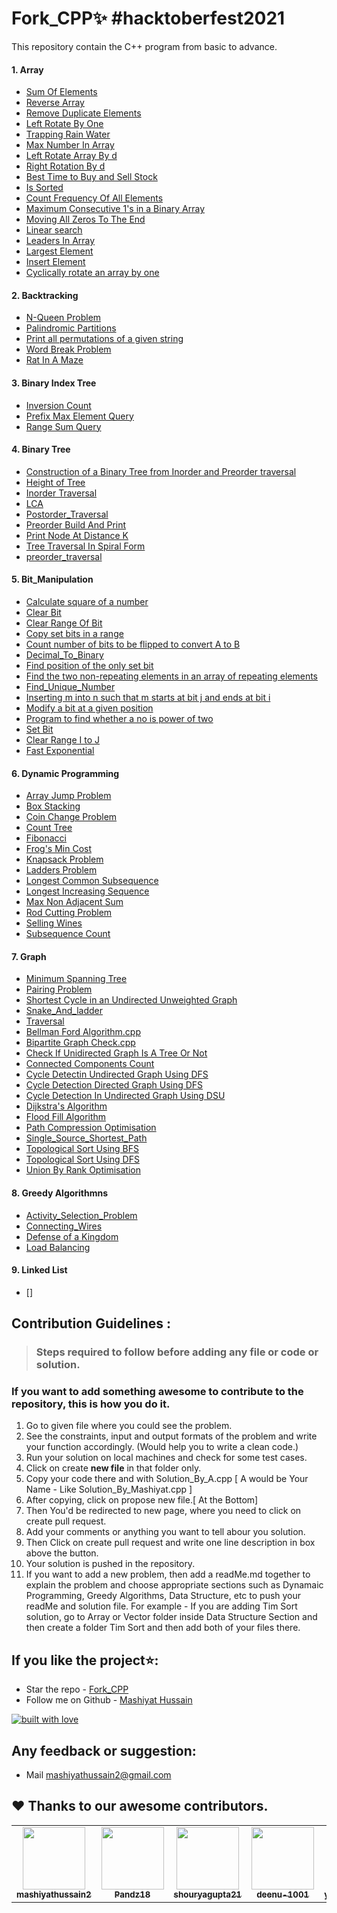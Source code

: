 # Fork_CPP✨    #hacktoberfest2021

This repository contain the C++ program from basic to advance.

#### 1. Array
* [Sum Of Elements](https://github.com/mashiyathussain2/Fork_CPP/blob/main/Array/Sum_of_elements.cpp)
* [Reverse Array](https://github.com/mashiyathussain2/Fork_CPP/blob/main/Array/Reverse%20Array.cpp)
* [Remove Duplicate Elements](https://github.com/mashiyathussain2/Fork_CPP/blob/main/Array/Remove%20Duplicate%20Elements.cpp)
* [Left Rotate By One](https://github.com/mashiyathussain2/Fork_CPP/blob/main/Array/Left%20Rotate%20By%20One.cpp)
* [Trapping Rain Water](https://github.com/mashiyathussain2/Fork_CPP/tree/main/Array/Trapping%20Rain%20Water)
* [Max Number In Array](https://github.com/mashiyathussain2/Fork_CPP/tree/main/Array/Max%20Number%20In%20Array)
* [Left Rotate Array By d](https://github.com/mashiyathussain2/Fork_CPP/blob/main/Array/Left%20Rotate%20Array%20By%20d.cpp)
* [Right Rotation By d](https://github.com/mashiyathussain2/Fork_CPP/blob/main/Array/Right%20Rotation%20By%20d.cpp)
* [Best Time to Buy and Sell Stock](https://github.com/mashiyathussain2/Fork_CPP/tree/main/Array/Best%20Time%20to%20Buy%20and%20Sell%20Stock)
* [Is Sorted](https://github.com/mashiyathussain2/Fork_CPP/blob/main/Array/Is%20Sorted.cpp)
* [Count Frequency Of All Elements](https://github.com/mashiyathussain2/Fork_CPP/blob/main/Array/Count%20Frequency%20Of%20All%20Elements.cpp)
* [Maximum Consecutive 1's in a Binary Array](https://github.com/mashiyathussain2/Fork_CPP/blob/main/Array/Maximum%20Consecutive%201's%20in%20a%20Binary%20Array.cpp)
* [Moving All Zeros To The End](https://github.com/mashiyathussain2/Fork_CPP/blob/main/Array/Moving%20All%20Zeros%20To%20The%20End.cpp)
* [Linear search](https://github.com/mashiyathussain2/Fork_CPP/blob/main/Array/Linear_search.cpp)
* [Leaders In Array](https://github.com/mashiyathussain2/Fork_CPP/blob/main/Array/Leaders%20In%20Array.cpp)
* [Largest Element](https://github.com/mashiyathussain2/Fork_CPP/blob/main/Array/Largest%20Element.cpp)
* [Insert Element](https://github.com/mashiyathussain2/Fork_CPP/blob/main/Array/Insert_element.cpp)
* [Cyclically rotate an array by one](https://github.com/mashiyathussain2/Fork_CPP/tree/main/Array/Problem%201)


#### 2. Backtracking
* [N-Queen Problem](https://github.com/mashiyathussain2/Fork_CPP/tree/main/Backtracking/N-Queen%20Problem)
* [Palindromic Partitions](https://github.com/mashiyathussain2/Fork_CPP/tree/main/Backtracking/Palindromic%20Partitions)
* [Print all permutations of a given string](https://github.com/mashiyathussain2/Fork_CPP/tree/main/Backtracking/Print%20all%20permutations%20of%20a%20given%20string)
* [Word Break Problem](https://github.com/mashiyathussain2/Fork_CPP/tree/main/Backtracking/Word%20Break%20Problem)
* [Rat In A Maze](https://github.com/mashiyathussain2/Fork_CPP/blob/main/Backtracking/Rat%20In%20A%20Maze.cpp)


#### 3. Binary Index Tree
* [Inversion Count](https://github.com/mashiyathussain2/Fork_CPP/blob/main/Binary%20Index%20Tree/Inversion%20Count.cpp)
* [Prefix Max Element Query](https://github.com/mashiyathussain2/Fork_CPP/blob/main/Binary%20Index%20Tree/Prefix%20Max%20Element%20Query.cpp)
* [Range Sum Query](https://github.com/mashiyathussain2/Fork_CPP/blob/main/Binary%20Index%20Tree/Range%20Sum%20Query.cpp)


#### 4. Binary Tree
* [Construction of a Binary Tree from Inorder and Preorder traversal](https://github.com/mashiyathussain2/Fork_CPP/blob/main/Binary%20Tree/Construction%20of%20a%20Binary%20Tree%20from%20Inorder%20and%20Preorder%20traversal.cpp)
* [Height of Tree](https://github.com/mashiyathussain2/Fork_CPP/blob/main/Binary%20Tree/Height_of_Tree.cpp)
* [Inorder Traversal](https://github.com/mashiyathussain2/Fork_CPP/blob/main/Binary%20Tree/Inorder_Traversal.cpp)
* [LCA](https://github.com/mashiyathussain2/Fork_CPP/blob/main/Binary%20Tree/LCA.cpp)
* [Postorder_Traversal](https://github.com/mashiyathussain2/Fork_CPP/blob/main/Binary%20Tree/Postorder_Traversal.cpp)
* [Preorder Build And Print](https://github.com/mashiyathussain2/Fork_CPP/blob/main/Binary%20Tree/Preorder_Build_And_Print.cpp)
* [Print Node At Distance K](https://github.com/mashiyathussain2/Fork_CPP/blob/main/Binary%20Tree/Print_Node_At_Distance_K.cpp)
* [Tree Traversal In Spiral Form](https://github.com/mashiyathussain2/Fork_CPP/blob/main/Binary%20Tree/Tree%20Traversal%20In%20Spiral%20Form.cpp)
* [preorder_traversal](https://github.com/mashiyathussain2/Fork_CPP/blob/main/Binary%20Tree/preorder_traversal.cpp)


#### 5. Bit_Manipulation
* [Calculate square of a number](https://github.com/mashiyathussain2/Fork_CPP/tree/main/Bit_Manipulation/Calculate%20square%20of%20a%20number)
* [Clear Bit](https://github.com/mashiyathussain2/Fork_CPP/tree/main/Bit_Manipulation/Clear%20Bit)
* [Clear Range Of Bit](https://github.com/mashiyathussain2/Fork_CPP/tree/main/Bit_Manipulation/Clear%20Range%20Of%20Bit)
* [Copy set bits in a range](https://github.com/mashiyathussain2/Fork_CPP/tree/main/Bit_Manipulation/Copy%20set%20bits%20in%20a%20range)
* [Count number of bits to be flipped to convert A to B](https://github.com/mashiyathussain2/Fork_CPP/tree/main/Bit_Manipulation/Count%20number%20of%20bits%20to%20be%20flipped%20to%20convert%20A%20to%20B)
* [Decimal_To_Binary](https://github.com/mashiyathussain2/Fork_CPP/tree/main/Bit_Manipulation/Decimal_To_Binary)
* [Find position of the only set bit](https://github.com/mashiyathussain2/Fork_CPP/tree/main/Bit_Manipulation/Find%20position%20of%20the%20only%20set%20bit)
* [Find the two non-repeating elements in an array of repeating elements](https://github.com/mashiyathussain2/Fork_CPP/tree/main/Bit_Manipulation/Find%20the%20two%20non-repeating%20elements%20in%20an%20array%20of%20repeating%20elements)
* [Find_Unique_Number](https://github.com/mashiyathussain2/Fork_CPP/tree/main/Bit_Manipulation/Find_Unique_Number)
* [Inserting m into n such that m starts at bit j and ends at bit i](https://github.com/mashiyathussain2/Fork_CPP/tree/main/Bit_Manipulation/Inserting%20m%20into%20n%20such%20that%20m%20starts%20at%20bit%20j%20and%20ends%20at%20bit%20i)
* [Modify a bit at a given position](https://github.com/mashiyathussain2/Fork_CPP/tree/main/Bit_Manipulation/Modify%20a%20bit%20at%20a%20given%20position)
* [Program to find whether a no is power of two](https://github.com/mashiyathussain2/Fork_CPP/tree/main/Bit_Manipulation/Program%20to%20find%20whether%20a%20no%20is%20power%20of%20two)
* [Set Bit](https://github.com/mashiyathussain2/Fork_CPP/tree/main/Bit_Manipulation/Set%20Bit)
* [Clear Range I to J](https://github.com/mashiyathussain2/Fork_CPP/blob/main/Bit_Manipulation/Clear%20Range%20I%20to%20J.cpp)
* [Fast Exponential](https://github.com/mashiyathussain2/Fork_CPP/blob/main/Bit_Manipulation/Fast%20Exponential.cpp)


#### 6. Dynamic Programming
* [Array Jump Problem](https://github.com/mashiyathussain2/Fork_CPP/tree/main/Dynamic%20Programming/Array%20Jump%20Problem)
* [Box Stacking](https://github.com/mashiyathussain2/Fork_CPP/tree/main/Dynamic%20Programming/Box%20Stacking)
* [Coin Change Problem](https://github.com/mashiyathussain2/Fork_CPP/tree/main/Dynamic%20Programming/Coin%20Change%20Problem)
* [Count Tree](https://github.com/mashiyathussain2/Fork_CPP/tree/main/Dynamic%20Programming/Count%20Tree)
* [Fibonacci](https://github.com/mashiyathussain2/Fork_CPP/tree/main/Dynamic%20Programming/Fibonacci)
* [Frog's Min Cost](https://github.com/mashiyathussain2/Fork_CPP/tree/main/Dynamic%20Programming/Frog's%20Min%20Cost)
* [Knapsack Problem](https://github.com/mashiyathussain2/Fork_CPP/tree/main/Dynamic%20Programming/Knapsack%20Problem)
* [Ladders Problem](https://github.com/mashiyathussain2/Fork_CPP/tree/main/Dynamic%20Programming/Ladders%20Problem)
* [Longest Common Subsequence](https://github.com/mashiyathussain2/Fork_CPP/tree/main/Dynamic%20Programming/Longest%20Common%20Subsequence)
* [Longest Increasing Sequence](https://github.com/mashiyathussain2/Fork_CPP/tree/main/Dynamic%20Programming/Longest%20Increasing%20Sequence)
* [Max Non Adjacent Sum](https://github.com/mashiyathussain2/Fork_CPP/tree/main/Dynamic%20Programming/Max%20Non%20Adjacent%20Sum)
* [Rod Cutting Problem](https://github.com/mashiyathussain2/Fork_CPP/tree/main/Dynamic%20Programming/Rod%20Cutting%20Problem)
* [Selling Wines](https://github.com/mashiyathussain2/Fork_CPP/tree/main/Dynamic%20Programming/Selling%20Wines)
* [Subsequence Count](https://github.com/mashiyathussain2/Fork_CPP/tree/main/Dynamic%20Programming/Subsequence%20Count)


#### 7. Graph
* [Minimum Spanning Tree](https://github.com/mashiyathussain2/Fork_CPP/tree/main/Graph/Minimum%20Spanning%20Tree)
* [Pairing Problem](https://github.com/mashiyathussain2/Fork_CPP/tree/main/Graph/Pairing%20Problem)
* [Shortest Cycle in an Undirected Unweighted Graph](https://github.com/mashiyathussain2/Fork_CPP/tree/main/Graph/Shortest%20Cycle%20in%20an%20Undirected%20Unweighted%20Graph)
* [Snake_And_ladder](https://github.com/mashiyathussain2/Fork_CPP/tree/main/Graph/Snake_And_ladder)
* [Traversal](https://github.com/mashiyathussain2/Fork_CPP/tree/main/Graph/Traversal)
* [Bellman Ford Algorithm.cpp](https://github.com/mashiyathussain2/Fork_CPP/blob/main/Graph/Bellman%20Ford%20Algorithm.cpp)
* [Bipartite Graph Check.cpp](https://github.com/mashiyathussain2/Fork_CPP/tree/main/Graph)
* [Check If Unidirected Graph Is A Tree Or Not](https://github.com/mashiyathussain2/Fork_CPP/blob/main/Graph/Check%20If%20Unidirected%20Graph%20Is%20A%20Tree%20Or%20Not.cpp)
* [Connected Components Count](https://github.com/mashiyathussain2/Fork_CPP/blob/main/Graph/Connected%20Components%20Count.cpp)
* [Cycle Detectin Undirected Graph Using DFS](https://github.com/mashiyathussain2/Fork_CPP/blob/main/Graph/Cycle%20Detectin%20Undirected%20Graph%20Using%20DFS.cpp)
* [Cycle Detection Directed Graph Using DFS](https://github.com/mashiyathussain2/Fork_CPP/blob/main/Graph/Cycle%20Detection%20Directed%20Graph%20Using%20DFS.cpp)
* [Cycle Detection In Undirected Graph Using DSU](https://github.com/mashiyathussain2/Fork_CPP/blob/main/Graph/Cycle%20Detection%20In%20Undirected%20Graph%20Using%20DSU.cpp)
* [Dijkstra's Algorithm](https://github.com/mashiyathussain2/Fork_CPP/blob/main/Graph/Dijkstra's%20Algorithm.cpp)
* [Flood Fill Algorithm](https://github.com/mashiyathussain2/Fork_CPP/blob/main/Graph/Flood%20Fill%20Algorithm.cpp)
* [Path Compression Optimisation](https://github.com/mashiyathussain2/Fork_CPP/blob/main/Graph/Path%20Compression%20Optimisation.cpp)
* [Single_Source_Shortest_Path](https://github.com/mashiyathussain2/Fork_CPP/blob/main/Graph/Single_Source_Shortest_Path.cpp)
* [Topological Sort Using BFS](https://github.com/mashiyathussain2/Fork_CPP/blob/main/Graph/Topological%20Sort%20Using%20BFS.cpp)
* [Topological Sort Using DFS](https://github.com/mashiyathussain2/Fork_CPP/blob/main/Graph/Topological%20Sort%20Using%20DFS.cpp)
* [Union By Rank Optimisation](https://github.com/mashiyathussain2/Fork_CPP/blob/main/Graph/Union%20By%20Rank%20Optimisation.cpp)

#### 8. Greedy Algorithmns
* [Activity_Selection_Problem](https://github.com/mashiyathussain2/Fork_CPP/tree/main/Greedy%20Algorithmns/Activity_Selection_Problem)
* [Connecting_Wires](https://github.com/mashiyathussain2/Fork_CPP/tree/main/Greedy%20Algorithmns/Connecting_Wires)
* [Defense of a Kingdom](https://github.com/mashiyathussain2/Fork_CPP/tree/main/Greedy%20Algorithmns/Defense%20of%20a%20Kingdom)
* [Load Balancing](https://github.com/mashiyathussain2/Fork_CPP/tree/main/Greedy%20Algorithmns/Load%20Balancing)

#### 9. Linked List
* []




## Contribution Guidelines :

>### Steps required to follow before adding any file or code or solution.

### If you want to add something awesome to contribute to the repository, this is how you do it.

1. Go to given file where you could see the problem.
2. See the constraints, input and output formats of the problem and write your function accordingly. (Would help you to write a clean code.)
3. Run your solution on local machines and check for some test cases.
4. Click on create **new file** in that folder only.
5. Copy your code there and with Solution_By_A.cpp [ A would be Your Name - Like Solution_By_Mashiyat.cpp ]
6. After copying, click on propose new file.[ At the Bottom]
7. Then You'd be redirected to new page, where you need to click on create pull request.
8. Add your comments or anything you want to tell abour you solution.
9. Then Click on create pull request and write one line description in box above the button.
10. Your solution is pushed in the repository.
11. If you want to add a new problem, then add a readMe.md together to explain the problem and choose appropriate sections such as Dynamaic Programming, Greedy Algorithms, Data Structure, etc to push your readMe and solution file. For example - If you are adding Tim Sort solution, go to Array or Vector folder inside Data Structure Section and then create a folder Tim Sort and then add both of your files there.

## If you like the project⭐:
- Star the repo - [Fork_CPP](https://github.com/mashiyathussain2/Fork_CPP)
- Follow me on Github - [Mashiyat Hussain](https://github.com/mashiyathussain2)

[![built with love](https://forthebadge.com/images/badges/built-with-love.svg)](https://github.com/mashiyathussain2)

## Any feedback or suggestion:
- Mail [mashiyathussain2@gmail.com](mailto:mashiyathussain2@gmail.com?subject=[GitHub]%20Source%20Han%20Sans)

## ❤️ Thanks to our awesome contributors.

<table>
<tr>
<td align="center"><a href="https://github.com/mashiyathussain2"><img src="https://avatars.githubusercontent.com/u/39239687?v=4" width="100px;" alt=""/><br /><sub><b>mashiyathussain2</b></sub></a><br /> </td>
<td align="center"><a href="https://github.com/Pandz18"><img src="https://avatars.githubusercontent.com/u/87066683?v=4" width="100px;" alt=""/><br /><sub><b>Pandz18</b></sub></a><br /> </td>
<td align="center"><a href="https://github.com/shouryagupta21"><img src="https://avatars.githubusercontent.com/u/84736794?v=4" width="100px;" alt=""/><br /><sub><b>shouryagupta21</b></sub></a><br /> </td>
<td align="center"><a href="https://github.com/deenu-1001"><img src="https://avatars.githubusercontent.com/u/82225952?v=4" width="100px;" alt=""/><br /><sub><b>deenu-1001</b></sub></a><br /> </td>
<td align="center"><a href="https://github.com/yashasvi17rawat"><img src="https://avatars.githubusercontent.com/u/72373107?v=4" width="100px;" alt=""/><br /><sub><b>yashasvi17rawat</b></sub></a><br /> </td>
<td align="center"><a href="https://github.com/CRAZYGEEKS04"><img src="https://avatars.githubusercontent.com/u/60053891?v=4" width="100px;" alt=""/><br /><sub><b>CRAZYGEEKS04</b></sub></a><br /> </td>
<td align="center"><a href="https://github.com/Sandeshjain13"><img src="https://avatars.githubusercontent.com/u/91777977?v=4" width="100px;" alt=""/><br /><sub><b>Sandeshjain13</b></sub></a><br /> </td>
<td align="center"><a href="https://github.com/vishalvishw10"><img src="https://avatars.githubusercontent.com/u/56310842?v=4" width="100px;" alt=""/><br /><sub><b>vishalvishw10</b></sub></a><br /> </td>
  </tr>
  </table>

